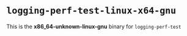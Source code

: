 # `logging-perf-test-linux-x64-gnu`

This is the **x86_64-unknown-linux-gnu** binary for `logging-perf-test`
